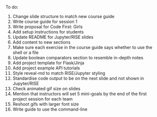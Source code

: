 To do:
1. Change slide structure to match new course guide
1. Write course guide for session 1
1. Write proposal for Code First: Girls
1. Add setup instructions for students
1. Update README for Jupyter/RISE slides
1. Add content to new sections
1. Make sure each exercise in the course guide says whether to use the shell or a file
1. Update boolean comparators section to resemble in-depth notes
1. Add project template for Flask/Jinja
1. Add project example API tutorials
1. Style reveal-md to match RISE/Jupyter styling
1. Standardise code output to be on the next slide and not shown in Jupyter/RISE
1. Check animated gif size on slides
1. Mention that instructors will set 5 mini-goals by the end of the first project session for each team
1. Reshoot gifs with larger font size
1. Write guide to use the command-line
